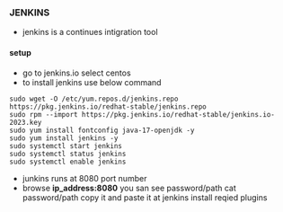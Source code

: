 ### JENKINS
- jenkins is a continues intigration tool
#### setup
* go to jenkins.io select centos
* to install jenkins use below command
```jenkins
sudo wget -O /etc/yum.repos.d/jenkins.repo https://pkg.jenkins.io/redhat-stable/jenkins.repo
sudo rpm --import https://pkg.jenkins.io/redhat-stable/jenkins.io-2023.key  
sudo yum install fontconfig java-17-openjdk -y
sudo yum install jenkins -y
sudo systemctl start jenkins
sudo systemctl status jenkins
sudo systemctl enable jenkins
```
* junkins runs at 8080 port number
* browse **ip_address:8080** you san see password/path cat password/path copy it and paste it at jenkins install reqied plugins
